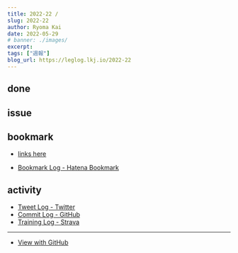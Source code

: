 ```yaml
---
title: 2022-22 / 
slug: 2022-22
author: Ryoma Kai
date: 2022-05-29
# banner: ./images/
excerpt: 
tags: ["週報"]
blog_url: https://leglog.lkj.io/2022-22
---
```


<!--greeting here-->

## done

### 

## issue

### 

## bookmark

- [links here]()


- [Bookmark Log - Hatena Bookmark](https://b.hatena.ne.jp/Ryo_K/bookmark)

## activity

<Tweet tweetLink="" />
<Instagram instagramId="" />
<YouTube youTubeId="" />

- [Tweet Log - Twitter](https://twitter.com/search?q=(from%3Alegnoh)%20until%3A2022-05-29%20since%3A2022-05-23%20-filter%3Areplies&src=typed_query)
- [Commit Log - GitHub](https://github.com/legnoh?tab=overview&from=2022-05-23&to=2022-05-29)
- [Training Log - Strava](https://www.strava.com/athletes/47349424/training/log)

----

- [View with GitHub](https://github.com/legnoh/leglog/blob/master/content/posts/202x/2022/22/index.md)
